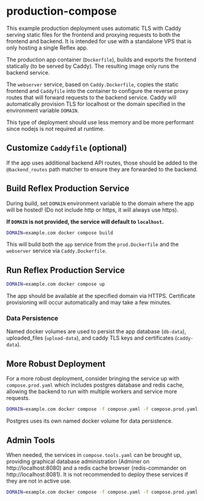 # production-compose

This example production deployment uses automatic TLS with Caddy serving static
files for the frontend and proxying requests to both the frontend and backend.
It is intended for use with a standalone VPS that is only hosting a single
Reflex app.

The production app container (`Dockerfile`), builds and exports the frontend
statically (to be served by Caddy). The resulting image only runs the backend
service.

The `webserver` service, based on `Caddy.Dockerfile`, copies the static frontend
and `Caddyfile` into the container to configure the reverse proxy routes that will
forward requests to the backend service. Caddy will automatically provision TLS
for localhost or the domain specified in the environment variable `DOMAIN`.

This type of deployment should use less memory and be more performant since
nodejs is not required at runtime.

## Customize `Caddyfile` (optional)

If the app uses additional backend API routes, those should be added to the
`@backend_routes` path matcher to ensure they are forwarded to the backend.

## Build Reflex Production Service

During build, set `DOMAIN` environment variable to the domain where the app will
be hosted! (Do not include http or https, it will always use https).

**If `DOMAIN` is not provided, the service will default to `localhost`.**

```bash
DOMAIN=example.com docker compose build
```

This will build both the `app` service from the `prod.Dockerfile` and the `webserver`
service via `Caddy.Dockerfile`.

## Run Reflex Production Service

```bash
DOMAIN=example.com docker compose up
```

The app should be available at the specified domain via HTTPS. Certificate
provisioning will occur automatically and may take a few minutes.

### Data Persistence

Named docker volumes are used to persist the app database (`db-data`),
uploaded_files (`upload-data`), and caddy TLS keys and certificates
(`caddy-data`).

## More Robust Deployment

For a more robust deployment, consider bringing the service up with
`compose.prod.yaml` which includes postgres database and redis cache, allowing
the backend to run with multiple workers and service more requests.

```bash
DOMAIN=example.com docker compose -f compose.yaml -f compose.prod.yaml up -d
```

Postgres uses its own named docker volume for data persistence.

## Admin Tools

When needed, the services in `compose.tools.yaml` can be brought up, providing
graphical database administration (Adminer on http://localhost:8080) and a
redis cache browser (redis-commander on http://localhost:8081). It is not recommended
to deploy these services if they are not in active use.

```bash
DOMAIN=example.com docker compose -f compose.yaml -f compose.prod.yaml -f compose.tools.yaml up -d
```
